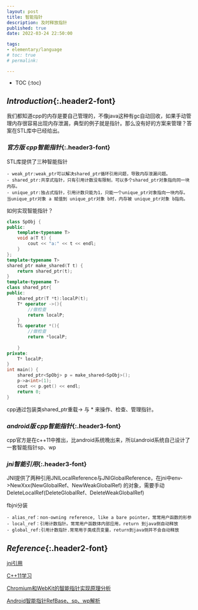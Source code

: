 ```yaml
---
layout: post
title: 智能指针
description: 及时释放指针
published: true
date: 2022-03-24 22:50:00

tags: 
- elementary/language
# toc: true
# permalink: 

---
```

* TOC
{:toc}
## *Introduction*{:.header2-font}
我们都知道cpp的内存是要自己管理的，不像java这种有gc自动回收，如果手动管理内存很容易出现内存泄漏，典型的例子就是指针。那么没有好的方案来管理？答案在STL库中已经给出。


### *官方版 cpp智能指针*{:.header3-font}
STL库提供了三种智能指针
```
- weak_ptr:weak_ptr可以解决shared_ptr循环引用问题，导致内存泄漏问题。
- shared_ptr:共享式指针，只有引用计数没有限制，可以多个shared_ptr对象指向同一块内存。
- unique_ptr:独占式指针，引用计数只能为1，只能一个unique_ptr对象指向一块内存。当unique_ptr对象 a 赋值到 unique_ptr对象 b时，内存被 unique_ptr对象 b指向。
```

如何实现智能指针？
```cpp
class SpObj {
public:
    template<typename T>
    void a(T t) {
        cout << "a:" << t << endl;
    }
};
template<typename T>
shared_ptr make_shared(T t) {
    return shared_ptr(t);
}   
template<typename T>
class shared_ptr{
public:
    shared_ptr(T *t):localP(t);
    T* operator ->(){
        //做检查
        return localP;
    }
    T& operator *(){
        //做检查
        return *localP;
        
    }
private:
    T* localP;
}
int main() {
    shared_ptr<SpObj> p = make_shared<SpObj>();
    p->a<int>(1);
    cout << p.get() << endl;
    return 0;
}
```
cpp通过包装类shared_ptr重载-> 与 * 来操作、检查、管理指针。

### *android版 cpp智能指针*{:.header3-font}

cpp官方是在c++11中推出，比android系统晚出来，所以android系统自己设计了一套智能指针sp、wp

### *jni智能引用*{:.header3-font}

JNI提供了两种引用JNILocalReference与JNIGlobalReference，在jni中env->NewXxx(NewGlobalRef、NewWeakGlobalRef) 的对象，需要手动DeleteLocalRef(DeleteGlobalRef、DeleteWeakGlobalRef)

fbjni分装
```
- alias_ref：non-owning reference, like a bare pointer。常常用户函数的形参
- local_ref：引用计数指针。常常用户函数体内部应用，return 到java侧自动释放
- global_ref:引用计数指针.常常用于类成员变量，return到java侧并不会自动释放
```

## *Reference*{:.header2-font}

[jni引用](https://segmentfault.com/a/1190000022859674)

[C++11学习](http://blog.csdn.net/innost/article/details/52583732)

[Chromium和WebKit的智能指针实现原理分析](http://blog.csdn.net/luoshengyang/article/details/46598223)

[Android智能指针RefBase、sp、wp解析](https://www.jianshu.com/p/08f8ea71e698)